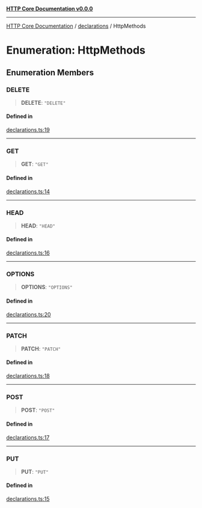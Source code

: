 [**HTTP Core Documentation v0.0.0**](../../README.md)

***

[HTTP Core Documentation](../../modules.md) / [declarations](../README.md) / HttpMethods

# Enumeration: HttpMethods

## Enumeration Members

### DELETE

> **DELETE**: `"DELETE"`

#### Defined in

[declarations.ts:19](https://github.com/stonemjs/http-core/blob/89981cacc9858cf786fba9df03b328b6b56a5b75/src/declarations.ts#L19)

***

### GET

> **GET**: `"GET"`

#### Defined in

[declarations.ts:14](https://github.com/stonemjs/http-core/blob/89981cacc9858cf786fba9df03b328b6b56a5b75/src/declarations.ts#L14)

***

### HEAD

> **HEAD**: `"HEAD"`

#### Defined in

[declarations.ts:16](https://github.com/stonemjs/http-core/blob/89981cacc9858cf786fba9df03b328b6b56a5b75/src/declarations.ts#L16)

***

### OPTIONS

> **OPTIONS**: `"OPTIONS"`

#### Defined in

[declarations.ts:20](https://github.com/stonemjs/http-core/blob/89981cacc9858cf786fba9df03b328b6b56a5b75/src/declarations.ts#L20)

***

### PATCH

> **PATCH**: `"PATCH"`

#### Defined in

[declarations.ts:18](https://github.com/stonemjs/http-core/blob/89981cacc9858cf786fba9df03b328b6b56a5b75/src/declarations.ts#L18)

***

### POST

> **POST**: `"POST"`

#### Defined in

[declarations.ts:17](https://github.com/stonemjs/http-core/blob/89981cacc9858cf786fba9df03b328b6b56a5b75/src/declarations.ts#L17)

***

### PUT

> **PUT**: `"PUT"`

#### Defined in

[declarations.ts:15](https://github.com/stonemjs/http-core/blob/89981cacc9858cf786fba9df03b328b6b56a5b75/src/declarations.ts#L15)
